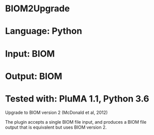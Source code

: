 # BIOM2Upgrade
# Language: Python
# Input: BIOM
# Output: BIOM
# Tested with: PluMA 1.1, Python 3.6

Upgrade to BIOM version 2 (McDonald et al, 2012)

The plugin accepts a single BIOM file input, and produces
a BIOM file output that is equivalent but uses BIOM version 2.
